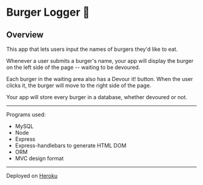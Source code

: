 # Burger Logger &#127828;


## Overview
This app that lets users input the names of burgers they'd like to eat.

Whenever a user submits a burger's name, your app will display the burger on the left side of the page -- waiting to be devoured.

Each burger in the waiting area also has a Devour it! button. When the user clicks it, the burger will move to the right side of the page.

Your app will store every burger in a database, whether devoured or not.

---
Programs used:
* MySQL
* Node
* Express
* Express-handlebars to generate HTML DOM
* ORM
* MVC design format

---
Deployed on [Heroku](https://peaceful-chamber-85357.herokuapp.com/)

